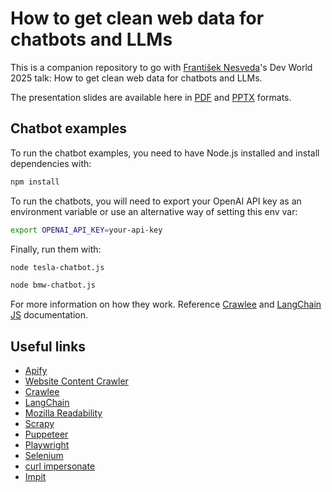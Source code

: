 # How to get clean web data for chatbots and LLMs

This is a companion repository to go with [František Nesveda](https://github.com/fnesveda)'s Dev World 2025 talk: How to get clean web data for chatbots and LLMs.

The presentation slides are available here in [PDF](./how-to-get-clean-web-data-for-chatbots-and-llms.pdf) and [PPTX](how-to-get-clean-web-data-for-chatbots-and-llms.pptx) formats.

## Chatbot examples

To run the chatbot examples, you need to have Node.js installed and install dependencies with:

```bash
npm install
```

To run the chatbots, you will need to export your OpenAI API key as an environment variable or use an alternative way of setting this env var:

```bash
export OPENAI_API_KEY=your-api-key
```

Finally, run them with:

```bash
node tesla-chatbot.js
```

```bash
node bmw-chatbot.js
```

For more information on how they work. Reference [Crawlee](https://crawlee.dev) and [LangChain JS](https://js.langchain.com) documentation.

## Useful links

- [Apify](https://apify.com)
- [Website Content Crawler](https://apify.com/apify/website-content-crawler)
- [Crawlee](https://crawlee.dev)
- [LangChain](https://www.langchain.com)
- [Mozilla Readability](https://github.com/mozilla/readability)
- [Scrapy](https://scrapy.org)
- [Puppeteer](https://pptr.dev)
- [Playwright](https://playwright.dev)
- [Selenium](https://www.selenium.dev)
- [curl impersonate](https://github.com/lwthiker/curl-impersonate)
- [Impit](https://github.com/apify/impit)
